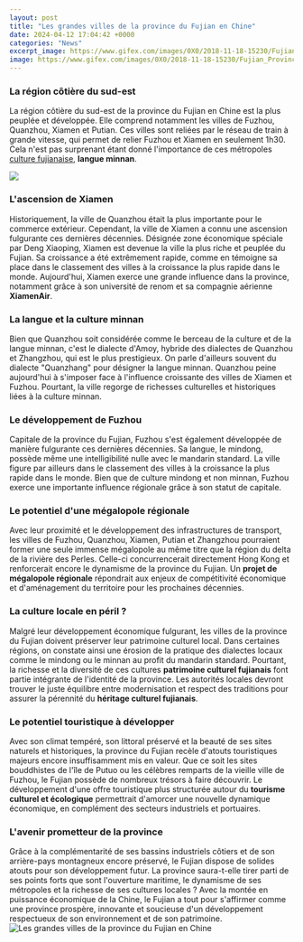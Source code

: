 ```yaml
---
layout: post
title: "Les grandes villes de la province du Fujian en Chine"
date: 2024-04-12 17:04:42 +0000
categories: "News"
excerpt_image: https://www.gifex.com/images/0X0/2018-11-18-15230/Fujian_Province_Map_China.jpg
image: https://www.gifex.com/images/0X0/2018-11-18-15230/Fujian_Province_Map_China.jpg
---
```


### La région côtière du sud-est
La région côtière du sud-est de la province du Fujian en Chine est la plus peuplée et développée. Elle comprend notamment les villes de Fuzhou, Quanzhou, Xiamen et Putian. Ces villes sont reliées par le réseau de train à grande vitesse, qui permet de relier Fuzhou et Xiamen en seulement 1h30. Cela n'est pas surprenant étant donné l'importance de ces métropoles [culture fujianaise](https://thetopnews.github.io/ps5-storage-upgrade-options/), **langue minnan**. 

![](https://chine.in/images/2019/fd09ddebbbea08ee41a8d5212c01cdf8.gif)
### L'ascension de Xiamen
Historiquement, la ville de Quanzhou était la plus importante pour le commerce extérieur. Cependant, la ville de Xiamen a connu une ascension fulgurante ces dernières décennies. Désignée zone économique spéciale par Deng Xiaoping, Xiamen est devenue la ville la plus riche et peuplée du Fujian. Sa croissance a été extrêmement rapide, comme en témoigne sa place dans le classement des villes à la croissance la plus rapide dans le monde. Aujourd'hui, Xiamen exerce une grande influence dans la province, notamment grâce à son université de renom et sa compagnie aérienne **XiamenAir**. 
### La langue et la culture minnan 
Bien que Quanzhou soit considérée comme le berceau de la culture et de la langue minnan, c'est le dialecte d'Amoy, hybride des dialectes de Quanzhou et Zhangzhou, qui est le plus prestigieux. On parle d'ailleurs souvent du dialecte "Quanzhang" pour désigner la langue minnan. Quanzhou peine aujourd'hui à s'imposer face à l'influence croissante des villes de Xiamen et Fuzhou. Pourtant, la ville regorge de richesses culturelles et historiques liées à la culture minnan.
### Le développement de Fuzhou
Capitale de la province du Fujian, Fuzhou s'est également développée de manière fulgurante ces dernières décennies. Sa langue, le mindong, possède même une intelligibilité nulle avec le mandarin standard. La ville figure par ailleurs dans le classement des villes à la croissance la plus rapide dans le monde. Bien que de culture mindong et non minnan, Fuzhou exerce une importante influence régionale grâce à son statut de capitale.
### Le potentiel d'une mégalopole régionale
Avec leur proximité et le développement des infrastructures de transport, les villes de Fuzhou, Quanzhou, Xiamen, Putian et Zhangzhou pourraient former une seule immense mégalopole au même titre que la région du delta de la rivière des Perles. Celle-ci concurrencerait directement Hong Kong et renforcerait encore le dynamisme de la province du Fujian. Un **projet de mégalopole régionale** répondrait aux enjeux de compétitivité économique et d'aménagement du territoire pour les prochaines décennies.
### La culture locale en péril ? 
Malgré leur développement économique fulgurant, les villes de la province du Fujian doivent préserver leur patrimoine culturel local. Dans certaines régions, on constate ainsi une érosion de la pratique des dialectes locaux comme le mindong ou le minnan au profit du mandarin standard. Pourtant, la richesse et la diversité de ces cultures **patrimoine culturel fujianais** font partie intégrante de l'identité de la province. Les autorités locales devront trouver le juste équilibre entre modernisation et respect des traditions pour assurer la pérennité du **héritage culturel fujianais**.
### Le potentiel touristique à développer
Avec son climat tempéré, son littoral préservé et la beauté de ses sites naturels et historiques, la province du Fujian recèle d'atouts touristiques majeurs encore insuffisamment mis en valeur. Que ce soit les sites bouddhistes de l'île de Putuo ou les célèbres remparts de la vieille ville de Fuzhou, le Fujian possède de nombreux trésors à faire découvrir. Le développement d'une offre touristique plus structurée autour du **tourisme culturel et écologique** permettrait d'amorcer une nouvelle dynamique économique, en complément des secteurs industriels et portuaires.
### L'avenir prometteur de la province
Grâce à la complémentarité de ses bassins industriels côtiers et de son arrière-pays montagneux encore préservé, le Fujian dispose de solides atouts pour son développement futur. La province saura-t-elle tirer parti de ses points forts que sont l'ouverture maritime, le dynamisme de ses métropoles et la richesse de ses cultures locales ? Avec la montée en puissance économique de la Chine, le Fujian a tout pour s'affirmer comme une province prospère, innovante et soucieuse d'un développement respectueux de son environnement et de son patrimoine.
![Les grandes villes de la province du Fujian en Chine](https://www.gifex.com/images/0X0/2018-11-18-15230/Fujian_Province_Map_China.jpg)